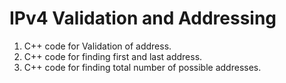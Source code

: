 # IPv4 Validation and Addressing

1. C++ code for Validation of address.
2. C++ code for finding first and last address.
1. C++ code for finding total number of possible addresses.
